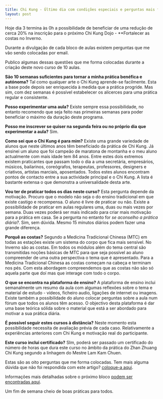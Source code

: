 ```yaml
---
title: Chi Kung - Último dia com condições especiais e perguntas mais frequentes
layout: post
---
```

Hoje dia 3 termina às 0h a possibilidade de beneficiar de uma redução de cerca 20% na inscrição para o próximo Chi Kung Dojo - **Fortalecer as costas no Inverno.

Durante a divulgação de cada bloco de aulas existem perguntas que me vão sendo colocadas por email.

Publico algumas dessas questões que me forma colocadas durante a criação deste novo curso de 10 aulas. 

**São 10 semanas suficientes para tornar a minha prática benéfica e autónoma?**
Tal como qualquer arte o Chi Kung aprende-se facilmente. Esta a base pode depois ser enriquecida à medida que a prática progride. Mas sim, com dez semanas é possível estabelecer os alicerces para uma prática regular e consistente. 

**Posso experimentar uma aula?**
Existe sempre essa possibilidade, no entanto recomendo que seja feito nas primeiras semanas para poder beneficiar o máximo da duração deste programa.

**Posso me inscrever se quiser na segunda feira ou no próprio dia que experimentar a aula?**
Sim. 

**Como sei que o Chi Kung é para mim?**
Existe uma grande variedade de alunos que neste últimos anos têm beneficiado da prática de Chi Kung. Já ensinei um aluno que foi campeão de maratona de montanha e o meu aluno actualmente com mais idade tem 84 anos. Entre estes dois extremos existem praticantes que passam todo o dia a uma secretária, empresários, músicos, bailarinos, coreógrafos, terapeutas, professores, designers e criativos, artistas marciais, aposentados. Todos estes alunos encontram pontos de contacto entre a sua actividade principal e o Chi Kung. A lista é bastante extensa o que demonstra a universalidade desta arte.

**Vou ter de praticar todos os dias neste curso?**
Esta pergunta depende da motivação. Procuro que o modelo não seja o do ensino tradicional em que existe castigo e recompensa. O aluno é livre de praticar ou não. Existe a possibilidade de praticar em aulas regulares uma, duas ou mais vezes por semana. Duas vezes poderá ser mais indicado para criar mais motivação para a prática em casa. Se a pergunta no entanto for *se aconselho a prática diária?*. Sim, sem dúvida. Mesmo 15 minutos diários podem fazer uma grande diferença. 

**Porquê as costas?** 
Segundo a Medicina Tradicional Chinesa (MTC) em todas as estações existe um sistema do corpo que fica mais sensível. No Inverno são as costas. Em todos os módulos além do tema central são transmitidas noções básicas de MTC para que seja possível ao aluno compreender de uma outra perspectiva o tema que é apresentado. Para a Medicina Tradicional Chinesa as costas começam na cabeça e terminam nos pés. Com esta abordagem compreendemos que as costas não são só aquela parte que doí mas que interage com todo o corpo. 

**O que se encontra na plataforma de ensino?**
A plataforma de ensino inclui semanalmente um resumo da aula com algumas reflexões sobre o tema e material de estudo - vídeos, ficheiro audio, ligações de internet ou imagens. Existe também a possibilidade do aluno colocar perguntas sobre a aula num fórum que todos os alunos têm acesso. O objectivo desta plataforma é dar uma base teórica sólida sobre o material que está a ser abordado para motivar a sua prática diária. 

**É possível seguir estes cursos à distância?**
Neste momento esta possibilidade necessita de avaliação prévia de cada caso. Relativamente a experiências anteriores com Chi Kung e motivação real do participante. 

**Este curso inclui certificado?** SIm, poderá ser passado um certificado do número de horas que dura este curso no âmbito da prática do Zhan Zhuang Chi Kung segundo a linhagem do Mestre Lam Kam Chuen. 

Estas são as oito perguntas que me forma colocadas. Tem mais alguma dúvida que não foi respondida com este artigo? [coloque-a aqui](http://devagar.org/contato.html). 

Informações mais detalhadas sobre o próximo bloco [podem ser encontradas aqui](http://devagar.org/regulares.html). 

Um fim de semana cheio de boas práticas para todos.